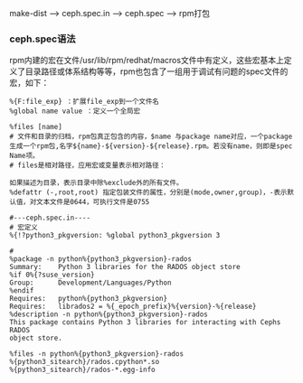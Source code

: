 make-dist --> ceph.spec.in --> ceph.spec --> rpm打包



### ceph.spec语法

rpm内建的宏在文件/usr/lib/rpm/redhat/macros文件中有定义，这些宏基本上定义了目录路径或体系结构等等，rpm也包含了一组用于调试有问题的spec文件的宏，如下：

```shell
%{F:file_exp} ：扩展file_exp到一个文件名
%global name value ：定义一个全局宏

%files [name]
# 文件和目录的归档，rpm包真正包含的内容，$name 与package name对应，一个package生成一个rpm包,名字${name}-${version}-${release}.rpm。若没有name，则即是spec Name项。
# files是相对路径，应用宏或变量表示相对路径：

如果描述为目录，表示目录中除%exclude外的所有文件。
%defattr (-,root,root) 指定包装文件的属性，分别是(mode,owner,group)，-表示默认值，对文本文件是0644，可执行文件是0755
```



```shell
#---ceph.spec.in----
# 宏定义
%{!?python3_pkgversion: %global python3_pkgversion 3

#
%package -n python%{python3_pkgversion}-rados
Summary:	Python 3 libraries for the RADOS object store
%if 0%{?suse_version}
Group:		Development/Languages/Python
%endif
Requires:	python%{python3_pkgversion}
Requires:	librados2 = %{_epoch_prefix}%{version}-%{release}
%description -n python%{python3_pkgversion}-rados
This package contains Python 3 libraries for interacting with Cephs RADOS
object store.

%files -n python%{python3_pkgversion}-rados
%{python3_sitearch}/rados.cpython*.so
%{python3_sitearch}/rados-*.egg-info


```

